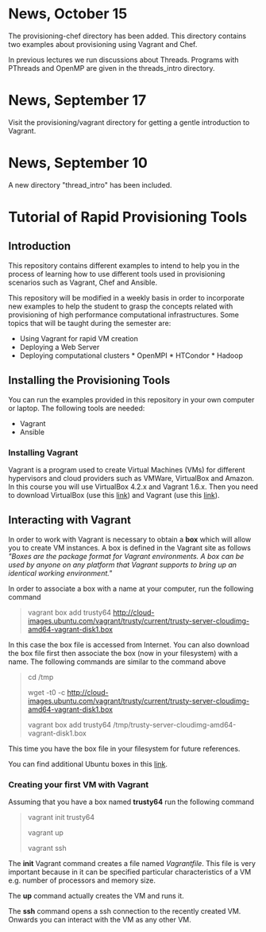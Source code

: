 News, October 15
================
The provisioning-chef directory has been added. This directory contains two examples about provisioning using Vagrant and Chef. 

In previous lectures we run discussions about Threads. Programs with PThreads and OpenMP are given in the threads_intro directory.

News, September 17
==================

Visit the provisioning/vagrant directory for getting a gentle introduction to Vagrant.

News, September 10
==================

A new directory "thread_intro" has been included. 

Tutorial of Rapid Provisioning Tools
====================================
Introduction
------------
This repository contains different examples to intend to help you in the process of learning how to use different tools used in provisioning scenarios such as Vagrant, Chef and Ansible.

This repository will be modified in a weekly basis in order to incorporate new examples to help the student to grasp the concepts related with provisioning of high performance computational infrastructures.
Some topics that will be taught during the semester are:
* Using Vagrant for rapid VM creation
* Deploying a Web Server
* Deploying computational clusters
        * OpenMPI
        * HTCondor
        * Hadoop

Installing the Provisioning Tools
---------------------------------
You can run the examples provided in this repository in your own computer or laptop.
The following tools are needed:

* Vagrant
* Ansible

### Installing Vagrant
Vagrant is a program used to create Virtual Machines (VMs) for different hypervisors and cloud providers such as VMWare, VirtualBox and Amazon.
In this course you will use VirtualBox 4.2.x and Vagrant 1.6.x.
Then you need to download VirtualBox (use this [link](https://www.virtualbox.org/wiki/Download_Old_Builds_4_2)) and Vagrant (use this [link](https://www.vagrantup.com/downloads.html)).

Interacting with Vagrant
------------------------
In order to work with Vagrant is necessary to obtain a **box** which will allow you to create VM instances.
A box is defined in the Vagrant site as follows *"Boxes are the package format for Vagrant environments. A box can be used by anyone on any platform that Vagrant supports to bring up an identical working environment."*

In order to associate a box with a name at your computer, run the following command

> vagrant box add trusty64 http://cloud-images.ubuntu.com/vagrant/trusty/current/trusty-server-cloudimg-amd64-vagrant-disk1.box

In this case the box file is accessed from Internet. 
You can also download the box file first then associate the box (now in your filesystem) with a name.
The following commands are similar to the command above

> cd /tmp
>
> wget -t0 -c http://cloud-images.ubuntu.com/vagrant/trusty/current/trusty-server-cloudimg-amd64-vagrant-disk1.box
>
> vagrant box add trusty64 /tmp/trusty-server-cloudimg-amd64-vagrant-disk1.box 

This time you have the box file in your filesystem for future references.

You can find additional Ubuntu boxes in this [link](http://cloud-images.ubuntu.com/vagrant/).

### Creating your first VM with Vagrant

Assuming that you have a box named **trusty64** run the following command

> vagrant init trusty64
>
> vagrant up
>
> vagrant ssh

The **init** Vagrant command creates a file named *Vagrantfile*.
This file is very important because in it can be specified particular characteristics of a VM e.g. number of processors and memory size.

The **up** command actually creates the VM and runs it.

The **ssh** command opens a ssh connection to the recently created VM. 
Onwards you can interact with the VM as any other VM.


